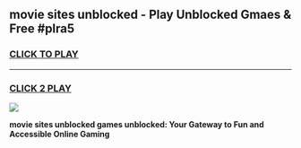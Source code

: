 
## movie sites unblocked - Play Unblocked Gmaes & Free #plra5
<h3>
<a href="https://news.freeplayer.one?title=movie_sites_unblocked&ref=24F">CLICK TO PLAY</a></h3>
<hr>

<h3>
<a href="https://news.freeplayer.one?title=movie_sites_unblocked&ref=24F">CLICK 2 PLAY</a>
  
</h3>

<a href="https://news.freeplayer.one?title=movie_sites_unblocked&ref=24F/"><img src="https://clearcache.store/games.png"></a>


**movie sites unblocked games unblocked: Your Gateway to Fun and Accessible Online Gaming**

